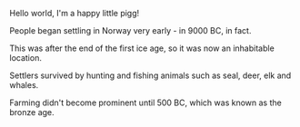 Hello world, I'm a happy little pigg!

People began settling in Norway very early - in 9000 BC, in fact. 

This was after the end of the first ice age, so it was now an inhabitable location. 

Settlers survived by hunting and fishing animals such as seal, deer, elk and whales. 

Farming didn't become prominent until 500 BC, which was known as the bronze age.